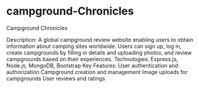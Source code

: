 # campground-Chronicles
Campground Chronicles

Description: A global campground review website enabling users to obtain information about camping sites worldwide. Users can sign up, log in, create campgrounds by filling in details and uploading photos, and review campgrounds based on their experiences.
Technologies: Express.js, Node.js, MongoDB, Bootstrap
Key Features:
User authentication and authorization
Campground creation and management
Image uploads for campgrounds
User reviews and ratings
